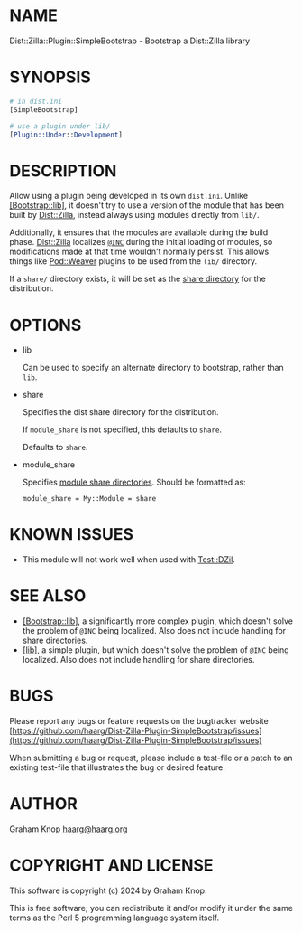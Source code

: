 # NAME

Dist::Zilla::Plugin::SimpleBootstrap - Bootstrap a Dist::Zilla library

# SYNOPSIS

```perl
# in dist.ini
[SimpleBootstrap]

# use a plugin under lib/
[Plugin::Under::Development]
```

# DESCRIPTION

Allow using a plugin being developed in its own `dist.ini`. Unlike
[\[Bootstrap::lib\]](https://metacpan.org/pod/Dist%3A%3AZilla%3A%3APlugin%3A%3ABootstrap%3A%3Alib), it doesn't try to use
a version of the module that has been built by [Dist::Zilla](https://metacpan.org/pod/Dist%3A%3AZilla), instead always
using modules directly from `lib/`.

Additionally, it ensures that the modules are available during the build phase.
[Dist::Zilla](https://metacpan.org/pod/Dist%3A%3AZilla) localizes [`@INC`](https://metacpan.org/pod/perlvar#INC) during the initial loading
of modules, so modifications made at that time wouldn't normally persist. This
allows things like [Pod::Weaver](https://metacpan.org/pod/Pod%3A%3AWeaver) plugins to be used from the `lib/` directory.

If a `share/` directory exists, it will be set as the
[share directory](https://metacpan.org/pod/File%3A%3AShareDir#dist_dir) for the distribution.

# OPTIONS

- lib

    Can be used to specify an alternate directory to bootstrap, rather than `lib`.

- share

    Specifies the dist share directory for the distribution.

    If `module_share` is not specified, this defaults to `share`.

    Defaults to `share`.

- module\_share

    Specifies [module share directories](https://metacpan.org/pod/File%3A%3AShareDir#module_dir). Should be formatted as:

    ```
    module_share = My::Module = share
    ```

# KNOWN ISSUES

- This module will not work well when used with [Test::DZil](https://metacpan.org/pod/Test%3A%3ADZil).

# SEE ALSO

- [\[Bootstrap::lib\]](https://metacpan.org/pod/Dist%3A%3AZilla%3A%3APlugin%3A%3ABootstrap%3A%3Alib), a significantly
more complex plugin, which doesn't solve the problem of `@INC` being localized.
Also does not include handling for share directories.
- [\[lib\]](https://metacpan.org/pod/Dist%3A%3AZilla%3A%3APlugin%3A%3Alib), a simple plugin, but which doesn't
solve the problem of `@INC` being localized. Also does not include handling for
share directories.

# BUGS

Please report any bugs or feature requests on the bugtracker website
[https://github.com/haarg/Dist-Zilla-Plugin-SimpleBootstrap/issues](https://github.com/haarg/Dist-Zilla-Plugin-SimpleBootstrap/issues)

When submitting a bug or request, please include a test-file or a
patch to an existing test-file that illustrates the bug or desired
feature.

# AUTHOR

Graham Knop <haarg@haarg.org>

# COPYRIGHT AND LICENSE

This software is copyright (c) 2024 by Graham Knop.

This is free software; you can redistribute it and/or modify it under
the same terms as the Perl 5 programming language system itself.

